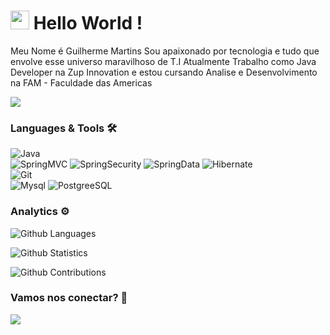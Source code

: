 <h1><img src="https://emojis.slackmojis.com/emojis/images/1531849430/4246/blob-sunglasses.gif?1531849430" width="30"/> Hello World ! </h1>

Meu Nome é Guilherme Martins
Sou apaixonado por tecnologia e tudo que envolve esse universo maravilhoso de T.I
Atualmente Trabalho como Java Developer na Zup Innovation e
estou cursando Analise e Desenvolvimento na FAM - Faculdade das Americas 

![](http://estruyf-github.azurewebsites.net/api/VisitorHit?user=AvelFir&repo=AvelFir&countColorcountColor)

### Languages & Tools 🛠  

![Java](https://img.shields.io/badge/-Java-05122A?style=flat&color=green)&nbsp;  
![SpringMVC](https://img.shields.io/badge/-SpringMVC-05122A?style=flat&color=orange)&nbsp;![SpringSecurity](https://img.shields.io/badge/-SpringSecurity-05122A?style=flat&color=orange)&nbsp;![SpringData](https://img.shields.io/badge/-SpringData-05122A?style=flat&color=orange)&nbsp;![Hibernate](https://img.shields.io/badge/-Hibernate-05122A?style=flat&color=orange)&nbsp;  
![Git](https://img.shields.io/badge/-Git-05122A?style=flat&color=gray)&nbsp;  
![Mysql](https://img.shields.io/badge/-Mysql-05122A?style=flat&color=yellow)&nbsp;![PostgreeSQL](https://img.shields.io/badge/-PostgreeSQL-05122A?style=flat&color=yellow)&nbsp;  


### Analytics ⚙️

![Github Languages](https://github-readme-stats.vercel.app/api/top-langs/?username=AvelFir&layout=compact&count_private=true)

![Github Statistics](https://github-readme-stats.vercel.app/api/?username=AvelFir&count_private=true&show_icons=true)

![Github Contributions](https://github-readme-streak-stats.herokuapp.com/?user=AvelFir&hide_border=true)

### Vamos nos conectar? 🤝

<p align="left">


<a href="https://www.linkedin.com/in/guimartins13/"><img src="https://img.shields.io/badge/-LinkedIn-0077B5?style=flat&logo=Linkedin&logoColor=white"/></a>

</p>
